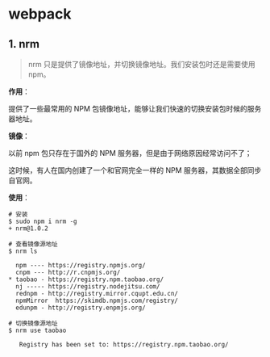# webpack

## 1. nrm

> nrm 只是提供了镜像地址，并切换镜像地址。我们安装包时还是需要使用 npm。

**作用**：

提供了一些最常用的 NPM 包镜像地址，能够让我们快速的切换安装包时候的服务器地址。

**镜像**：

以前 npm 包只存在于国外的 NPM 服务器，但是由于网络原因经常访问不了；

这时候，有人在国内创建了一个和官网完全一样的 NPM 服务器，其数据全部同步自官网。

**使用**：

```shell
# 安装
$ sudo npm i nrm -g
+ nrm@1.0.2

# 查看镜像源地址
$ nrm ls

  npm ---- https://registry.npmjs.org/
  cnpm --- http://r.cnpmjs.org/
* taobao - https://registry.npm.taobao.org/
  nj ----- https://registry.nodejitsu.com/
  rednpm - http://registry.mirror.cqupt.edu.cn/
  npmMirror  https://skimdb.npmjs.com/registry/
  edunpm - http://registry.enpmjs.org/

# 切换镜像源地址
$ nrm use taobao

   Registry has been set to: https://registry.npm.taobao.org/
```